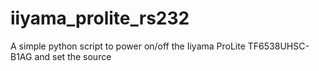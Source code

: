 # iiyama_prolite_rs232
A simple python script to power on/off the Iiyama ProLite TF6538UHSC-B1AG and set the source
